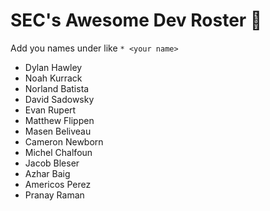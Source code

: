 # SEC's Awesome Dev Roster 😤

Add you names under like `* <your name>`

* Dylan Hawley
* Noah Kurrack
* Norland Batista
* David Sadowsky
* Evan Rupert
* Matthew Flippen
* Masen Beliveau
* Cameron Newborn
* Michel Chalfoun
* Jacob Bleser
* Azhar Baig
* Americos Perez
* Pranay Raman
